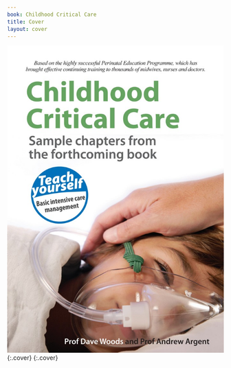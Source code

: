 ```yaml
---
book: Childhood Critical Care
title: Cover
layout: cover
---
```


![Cover](images/cover.jpg){:.cover}
{:.cover}
